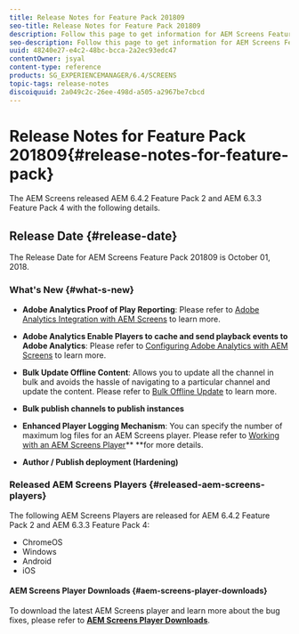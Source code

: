 ```yaml
---
title: Release Notes for Feature Pack 201809
seo-title: Release Notes for Feature Pack 201809
description: Follow this page to get information for AEM Screens Feature Pack 201809 released on October 01, 2018.
seo-description: Follow this page to get information for AEM Screens Feature Pack 201809 released on October 01, 2018.
uuid: 48240e27-e4c2-48bc-bcca-2a2ec93edc47
contentOwner: jsyal
content-type: reference
products: SG_EXPERIENCEMANAGER/6.4/SCREENS
topic-tags: release-notes
discoiquuid: 2a049c2c-26ee-498d-a505-a2967be7cbcd
---
```


# Release Notes for Feature Pack 201809{#release-notes-for-feature-pack}

The AEM Screens released AEM 6.4.2 Feature Pack 2 and AEM 6.3.3 Feature Pack 4 with the following details.

## Release Date {#release-date}

The Release Date for AEM Screens Feature Pack 201809 is October 01, 2018.

### What's New {#what-s-new}

* **Adobe Analytics Proof of Play Reporting**: Please refer to [Adobe Analytics Integration with AEM Screens](/help/screens/adobe-analytics-integration-aem-screens.md) to learn more.  

* **Adobe Analytics Enable Players to cache and send playback events to Adobe Analytics**: Please refer to [Configuring Adobe Analytics with AEM Screens](/help/screens/configuring-adobe-analytics-aem-screens.md) to learn more.  

* **Bulk Update Offline Content**: Allows you to update all the channel in bulk and avoids the hassle of navigating to a particular channel and update the content. Please refer to [Bulk Offline Update](/help/screens/bulk-offline-update.md) to learn more.  

* **Bulk publish channels to publish instances**
* **Enhanced Player Logging Mechanism**: You can specify the number of maximum log files for an AEM Screens player. Please refer to [Working with an AEM Screens Player](/help/screens/working-with-screens-player.md)** **for more details.  

* **Author / Publish deployment (Hardening)**

### Released AEM Screens Players {#released-aem-screens-players}

The following AEM Screens Players are released for AEM 6.4.2 Feature Pack 2 and AEM 6.3.3 Feature Pack 4:

* ChromeOS
* Windows
* Android
* iOS

#### AEM Screens Player Downloads {#aem-screens-player-downloads}

To download the latest AEM Screens player and learn more about the bug fixes, please refer to [**AEM Screens Player Downloads**](https://download.macromedia.com/screens/).
